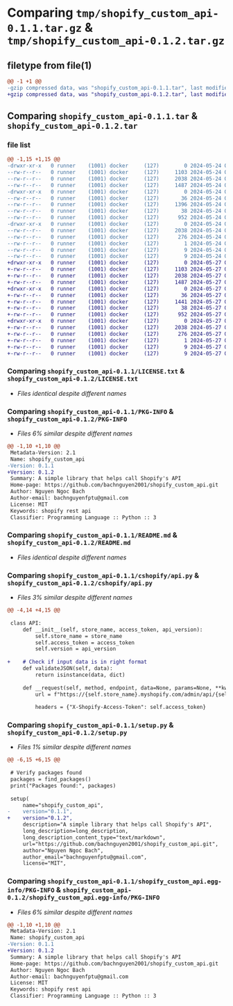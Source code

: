 # Comparing `tmp/shopify_custom_api-0.1.1.tar.gz` & `tmp/shopify_custom_api-0.1.2.tar.gz`

## filetype from file(1)

```diff
@@ -1 +1 @@
-gzip compressed data, was "shopify_custom_api-0.1.1.tar", last modified: Fri May 24 03:52:19 2024, max compression
+gzip compressed data, was "shopify_custom_api-0.1.2.tar", last modified: Mon May 27 04:48:47 2024, max compression
```

## Comparing `shopify_custom_api-0.1.1.tar` & `shopify_custom_api-0.1.2.tar`

### file list

```diff
@@ -1,15 +1,15 @@
-drwxr-xr-x   0 runner    (1001) docker     (127)        0 2024-05-24 03:52:19.518408 shopify_custom_api-0.1.1/
--rw-r--r--   0 runner    (1001) docker     (127)     1103 2024-05-24 03:52:11.000000 shopify_custom_api-0.1.1/LICENSE.txt
--rw-r--r--   0 runner    (1001) docker     (127)     2038 2024-05-24 03:52:19.518408 shopify_custom_api-0.1.1/PKG-INFO
--rw-r--r--   0 runner    (1001) docker     (127)     1487 2024-05-24 03:52:11.000000 shopify_custom_api-0.1.1/README.md
-drwxr-xr-x   0 runner    (1001) docker     (127)        0 2024-05-24 03:52:19.518408 shopify_custom_api-0.1.1/cshopify/
--rw-r--r--   0 runner    (1001) docker     (127)       36 2024-05-24 03:52:11.000000 shopify_custom_api-0.1.1/cshopify/__init__.py
--rw-r--r--   0 runner    (1001) docker     (127)     1396 2024-05-24 03:52:11.000000 shopify_custom_api-0.1.1/cshopify/api.py
--rw-r--r--   0 runner    (1001) docker     (127)       38 2024-05-24 03:52:19.518408 shopify_custom_api-0.1.1/setup.cfg
--rw-r--r--   0 runner    (1001) docker     (127)      952 2024-05-24 03:52:11.000000 shopify_custom_api-0.1.1/setup.py
-drwxr-xr-x   0 runner    (1001) docker     (127)        0 2024-05-24 03:52:19.518408 shopify_custom_api-0.1.1/shopify_custom_api.egg-info/
--rw-r--r--   0 runner    (1001) docker     (127)     2038 2024-05-24 03:52:19.000000 shopify_custom_api-0.1.1/shopify_custom_api.egg-info/PKG-INFO
--rw-r--r--   0 runner    (1001) docker     (127)      276 2024-05-24 03:52:19.000000 shopify_custom_api-0.1.1/shopify_custom_api.egg-info/SOURCES.txt
--rw-r--r--   0 runner    (1001) docker     (127)        1 2024-05-24 03:52:19.000000 shopify_custom_api-0.1.1/shopify_custom_api.egg-info/dependency_links.txt
--rw-r--r--   0 runner    (1001) docker     (127)        9 2024-05-24 03:52:19.000000 shopify_custom_api-0.1.1/shopify_custom_api.egg-info/requires.txt
--rw-r--r--   0 runner    (1001) docker     (127)        9 2024-05-24 03:52:19.000000 shopify_custom_api-0.1.1/shopify_custom_api.egg-info/top_level.txt
+drwxr-xr-x   0 runner    (1001) docker     (127)        0 2024-05-27 04:48:47.313512 shopify_custom_api-0.1.2/
+-rw-r--r--   0 runner    (1001) docker     (127)     1103 2024-05-27 04:48:39.000000 shopify_custom_api-0.1.2/LICENSE.txt
+-rw-r--r--   0 runner    (1001) docker     (127)     2038 2024-05-27 04:48:47.313512 shopify_custom_api-0.1.2/PKG-INFO
+-rw-r--r--   0 runner    (1001) docker     (127)     1487 2024-05-27 04:48:39.000000 shopify_custom_api-0.1.2/README.md
+drwxr-xr-x   0 runner    (1001) docker     (127)        0 2024-05-27 04:48:47.313512 shopify_custom_api-0.1.2/cshopify/
+-rw-r--r--   0 runner    (1001) docker     (127)       36 2024-05-27 04:48:39.000000 shopify_custom_api-0.1.2/cshopify/__init__.py
+-rw-r--r--   0 runner    (1001) docker     (127)     1441 2024-05-27 04:48:39.000000 shopify_custom_api-0.1.2/cshopify/api.py
+-rw-r--r--   0 runner    (1001) docker     (127)       38 2024-05-27 04:48:47.313512 shopify_custom_api-0.1.2/setup.cfg
+-rw-r--r--   0 runner    (1001) docker     (127)      952 2024-05-27 04:48:39.000000 shopify_custom_api-0.1.2/setup.py
+drwxr-xr-x   0 runner    (1001) docker     (127)        0 2024-05-27 04:48:47.313512 shopify_custom_api-0.1.2/shopify_custom_api.egg-info/
+-rw-r--r--   0 runner    (1001) docker     (127)     2038 2024-05-27 04:48:47.000000 shopify_custom_api-0.1.2/shopify_custom_api.egg-info/PKG-INFO
+-rw-r--r--   0 runner    (1001) docker     (127)      276 2024-05-27 04:48:47.000000 shopify_custom_api-0.1.2/shopify_custom_api.egg-info/SOURCES.txt
+-rw-r--r--   0 runner    (1001) docker     (127)        1 2024-05-27 04:48:47.000000 shopify_custom_api-0.1.2/shopify_custom_api.egg-info/dependency_links.txt
+-rw-r--r--   0 runner    (1001) docker     (127)        9 2024-05-27 04:48:47.000000 shopify_custom_api-0.1.2/shopify_custom_api.egg-info/requires.txt
+-rw-r--r--   0 runner    (1001) docker     (127)        9 2024-05-27 04:48:47.000000 shopify_custom_api-0.1.2/shopify_custom_api.egg-info/top_level.txt
```

### Comparing `shopify_custom_api-0.1.1/LICENSE.txt` & `shopify_custom_api-0.1.2/LICENSE.txt`

 * *Files identical despite different names*

### Comparing `shopify_custom_api-0.1.1/PKG-INFO` & `shopify_custom_api-0.1.2/PKG-INFO`

 * *Files 6% similar despite different names*

```diff
@@ -1,10 +1,10 @@
 Metadata-Version: 2.1
 Name: shopify_custom_api
-Version: 0.1.1
+Version: 0.1.2
 Summary: A simple library that helps call Shopify's API
 Home-page: https://github.com/bachnguyen2001/shopify_custom_api.git
 Author: Nguyen Ngoc Bach
 Author-email: bachnguyenfptu@gmail.com
 License: MIT
 Keywords: shopify rest api
 Classifier: Programming Language :: Python :: 3
```

### Comparing `shopify_custom_api-0.1.1/README.md` & `shopify_custom_api-0.1.2/README.md`

 * *Files identical despite different names*

### Comparing `shopify_custom_api-0.1.1/cshopify/api.py` & `shopify_custom_api-0.1.2/cshopify/api.py`

 * *Files 3% similar despite different names*

```diff
@@ -4,14 +4,15 @@
 
 class API:
     def __init__(self, store_name, access_token, api_version):
         self.store_name = store_name
         self.access_token = access_token
         self.version = api_version
 
+    # Check if input data is in right format
     def validateJSON(self, data):
         return isinstance(data, dict)
 
     def __request(self, method, endpoint, data=None, params=None, **kwargs):
         url = f"https://{self.store_name}.myshopify.com/admin/api/{self.version}/{endpoint}.json"
 
         headers = {"X-Shopify-Access-Token": self.access_token}
```

### Comparing `shopify_custom_api-0.1.1/setup.py` & `shopify_custom_api-0.1.2/setup.py`

 * *Files 1% similar despite different names*

```diff
@@ -6,15 +6,15 @@
 
 # Verify packages found
 packages = find_packages()
 print("Packages found:", packages)
 
 setup(
     name="shopify_custom_api",
-    version="0.1.1",
+    version="0.1.2",
     description="A simple library that helps call Shopify's API",
     long_description=long_description,
     long_description_content_type="text/markdown",
     url="https://github.com/bachnguyen2001/shopify_custom_api.git",
     author="Nguyen Ngoc Bach",
     author_email="bachnguyenfptu@gmail.com",
     license="MIT",
```

### Comparing `shopify_custom_api-0.1.1/shopify_custom_api.egg-info/PKG-INFO` & `shopify_custom_api-0.1.2/shopify_custom_api.egg-info/PKG-INFO`

 * *Files 6% similar despite different names*

```diff
@@ -1,10 +1,10 @@
 Metadata-Version: 2.1
 Name: shopify_custom_api
-Version: 0.1.1
+Version: 0.1.2
 Summary: A simple library that helps call Shopify's API
 Home-page: https://github.com/bachnguyen2001/shopify_custom_api.git
 Author: Nguyen Ngoc Bach
 Author-email: bachnguyenfptu@gmail.com
 License: MIT
 Keywords: shopify rest api
 Classifier: Programming Language :: Python :: 3
```

